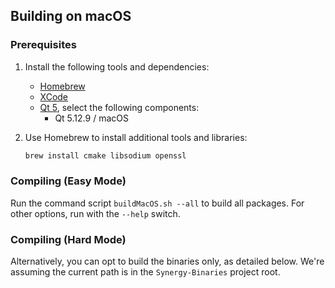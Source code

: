 ## Building on macOS

### Prerequisites

1. Install the following tools and dependencies:

   * [Homebrew](http://brew.sh/)
   * [XCode](https://developer.apple.com/xcode/download/)
   * [Qt 5](https://www.qt.io/download), select the following components:
      * Qt 5.12.9 / macOS

<!-- /Users/dom/Qt5.12.9/5.12.9/clang_64 -->


2. Use Homebrew to install additional tools and libraries:

   ```sh
   brew install cmake libsodium openssl
   ```

### Compiling (Easy Mode)

Run the command script `buildMacOS.sh --all` to build all packages. For other options, run with the `--help` switch.

### Compiling (Hard Mode)

Alternatively, you can opt to build the binaries only, as detailed below. We're assuming the current path is in the `Synergy-Binaries` project root.
